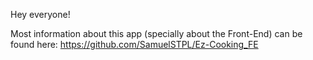 Hey everyone!

Most information about this app (specially about the Front-End) can be found here: https://github.com/SamuelSTPL/Ez-Cooking_FE

